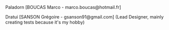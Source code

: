 ﻿<p>Paladorn [BOUCAS Marco - marco.boucas@hotmail.fr] </p>
<p>Dratui [SANSON Grégoire - gsanson91@gmail.com] (Lead Designer, mainly creating tests because it's my hobby)</p> 
